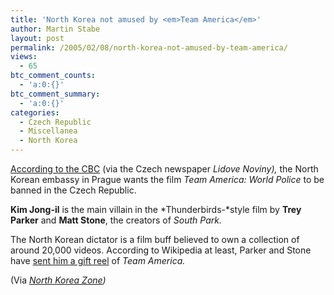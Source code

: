 ```yaml
---
title: 'North Korea not amused by <em>Team America</em>'
author: Martin Stabe
layout: post
permalink: /2005/02/08/north-korea-not-amused-by-team-america/
views:
  - 65
btc_comment_counts:
  - 'a:0:{}'
btc_comment_summary:
  - 'a:0:{}'
categories:
  - Czech Republic
  - Miscellanea
  - North Korea
---
```

[According to the CBC][1] (via the Czech newspaper *Lidove Noviny),* the North Korean embassy in Prague wants the film *Team America: World Police* to be banned in the Czech Republic.

**Kim Jong-il** is the main villain in the *Thunderbirds-*style film by **Trey Parker** and **Matt Stone**, the creators of *South Park.*

The North Korean dictator is a film buff believed to own a collection of around 20,000 videos. According to Wikipedia at least, Parker and Stone have [sent him a gift reel][2] of *Team America.*

(Via *[North Korea Zone][3])*

 [1]: http://www.cbc.ca/story/arts/national/2005/02/07/Arts/teamamerica050207.html
 [2]: http://en.wikipedia.org/wiki/Kim_Jong_Il
 [3]: http://www.nkzone.org/nkzone/entry/2005/02/they_dont_thin.php